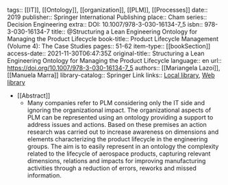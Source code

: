 tags:: [[IT]], [[Ontology]], [[organization]], [[PLM]], [[Processes]]
date:: 2019
publisher:: Springer International Publishing
place:: Cham
series:: Decision Engineering
extra:: DOI: 10.1007/978-3-030-16134-7_5
isbn:: 978-3-030-16134-7
title:: @Structuring a Lean Engineering Ontology for Managing the Product Lifecycle
book-title:: Product Lifecycle Management (Volume 4): The Case Studies
pages:: 51-62
item-type:: [[bookSection]]
access-date:: 2021-11-30T06:47:35Z
original-title:: Structuring a Lean Engineering Ontology for Managing the Product Lifecycle
language:: en
url:: https://doi.org/10.1007/978-3-030-16134-7_5
authors:: [[Mariangela Lazoi]], [[Manuela Marra]]
library-catalog:: Springer Link
links:: [Local library](zotero://select/library/items/AVC3T277), [Web library](https://www.zotero.org/users/6520516/items/AVC3T277)

- [[Abstract]]
	- Many companies refer to PLM considering only the IT side and ignoring the organizational impact. The organizational aspects of PLM can be represented using an ontology providing a support to address issues and actions. Based on these premises an action research was carried out to increase awareness on dimensions and elements characterizing the product lifecycle in the engineering groups. The aim is to easily represent in an ontology the complexity related to the lifecycle of aerospace products, capturing relevant dimensions, relations and impacts for improving manufacturing activities through a reduction of errors, reworks and missed information.